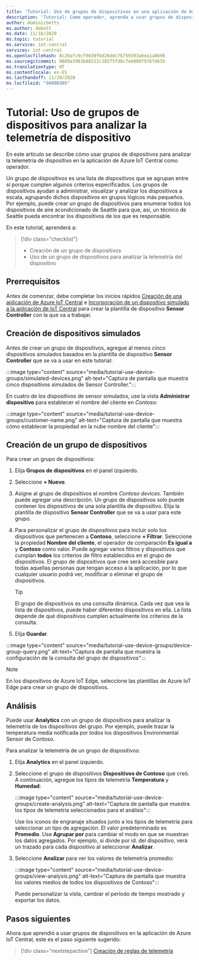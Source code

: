 ```yaml
---
title: 'Tutorial: Uso de grupos de dispositivos en una aplicación de Azure IoT Central | Microsoft Docs'
description: 'Tutorial: Como operador, aprenda a usar grupos de dispositivos para analizar la telemetría de los dispositivos de la aplicación de Azure IoT Central.'
author: dominicbetts
ms.author: dobett
ms.date: 11/16/2020
ms.topic: tutorial
ms.service: iot-central
services: iot-central
ms.openlocfilehash: 8c26afc9cf9630f6d26ddc76759393a6ea1a8696
ms.sourcegitcommit: 9889a3983b88222c30275fd0cfe60807976fd65b
ms.translationtype: HT
ms.contentlocale: es-ES
ms.lasthandoff: 11/20/2020
ms.locfileid: "94990305"
---
```

# <a name="tutorial-use-device-groups-to-analyze-device-telemetry"></a>Tutorial: Uso de grupos de dispositivos para analizar la telemetría de dispositivo

En este artículo se describe cómo usar grupos de dispositivos para analizar la telemetría de dispositivo en la aplicación de Azure IoT Central como operador.

Un grupo de dispositivos es una lista de dispositivos que se agrupan entre sí porque cumplen algunos criterios especificados. Los grupos de dispositivos ayudan a administrar, visualizar y analizar los dispositivos a escala, agrupando dichos dispositivos en grupos lógicos más pequeños. Por ejemplo, puede crear un grupo de dispositivos para enumerar todos los dispositivos de aire acondicionado de Seattle para que, así, un técnico de Seattle pueda encontrar los dispositivos de los que es responsable.

En este tutorial, aprenderá a:

> [!div class="checklist"]
> * Creación de un grupo de dispositivos
> * Uso de un grupo de dispositivos para analizar la telemetría del dispositivo

## <a name="prerequisites"></a>Prerrequisitos

Antes de comenzar, debe completar los inicios rápidos [Creación de una aplicación de Azure IoT Central](./quick-deploy-iot-central.md) e [Incorporación de un dispositivo simulado a la aplicación de IoT Central](./quick-create-simulated-device.md) para crear la plantilla de dispositivo **Sensor Controller** con la que va a trabajar.

## <a name="create-simulated-devices"></a>Creación de dispositivos simulados

Antes de crear un grupo de dispositivos, agregue al menos cinco dispositivos simulados basados en la plantilla de dispositivo **Sensor Controller** que se va a usar en este tutorial:


:::image type="content" source="media/tutorial-use-device-groups/simulated-devices.png" alt-text="Captura de pantalla que muestra cinco dispositivos simulados de Sensor Controller.":::

En cuatro de los dispositivos de sensor simulados, use la vista **Administrar dispositivo** para establecer el nombre del cliente en *Contoso*:

:::image type="content" source="media/tutorial-use-device-groups/customer-name.png" alt-text="Captura de pantalla que muestra cómo establecer la propiedad en la nube nombre del cliente":::

## <a name="create-a-device-group"></a>Creación de un grupo de dispositivos

Para crear un grupo de dispositivos:

1. Elija **Grupos de dispositivos** en el panel izquierdo.

1. Seleccione **+ Nuevo**.

1. Asigne al grupo de dispositivos el nombre *Contoso devices*. También puede agregar una descripción. Un grupo de dispositivos solo puede contener los dispositivos de una sola plantilla de dispositivo. Elija la plantilla de dispositivo **Sensor Controller** que se va a usar para este grupo.

1. Para personalizar el grupo de dispositivos para incluir solo los dispositivos que pertenecen a **Contoso**, seleccione **+ Filtrar**. Seleccione la propiedad **Nombre del cliente**, el operador de comparación **Es igual a** y **Contoso** como valor. Puede agregar varios filtros y dispositivos que cumplan **todos** los criterios de filtro establecidos en el grupo de dispositivos. El grupo de dispositivos que cree será accesible para todas aquellas personas que tengan acceso a la aplicación, por lo que cualquier usuario podrá ver, modificar o eliminar el grupo de dispositivos.

    > [!TIP]
    > El grupo de dispositivos es una consulta dinámica. Cada vez que vea la lista de dispositivos, puede haber diferentes dispositivos en ella. La lista depende de qué dispositivos cumplen actualmente los criterios de la consulta.

1. Elija **Guardar**.

:::image type="content" source="media/tutorial-use-device-groups/device-group-query.png" alt-text="Captura de pantalla que muestra la configuración de la consulta del grupo de dispositivos":::

> [!NOTE]
> En los dispositivos de Azure IoT Edge, seleccione las plantillas de Azure IoT Edge para crear un grupo de dispositivos.

## <a name="analytics"></a>Análisis

Puede usar **Analytics** con un grupo de dispositivos para analizar la telemetría de los dispositivos del grupo. Por ejemplo, puede trazar la temperatura media notificada por todos los dispositivos Environmental Sensor de Contoso.

Para analizar la telemetría de un grupo de dispositivos:

1. Elija **Analytics** en el panel izquierdo.

1. Seleccione el grupo de dispositivos **Dispositivos de Contoso** que creó. A continuación, agregue los tipos de telemetría **Temperatura** y **Humedad**:

    :::image type="content" source="media/tutorial-use-device-groups/create-analysis.png" alt-text="Captura de pantalla que muestra los tipos de telemetría seleccionados para el análisis":::

    Use los iconos de engranaje situados junto a los tipos de telemetría para seleccionar un tipo de agregación. El valor predeterminado es **Promedio**. Use **Agrupar por** para cambiar el modo en que se muestran los datos agregados. Por ejemplo, si divide por id. del dispositivo, verá un trazado para cada dispositivo al seleccionar **Analizar**.

1. Seleccione **Analizar** para ver los valores de telemetría promedio:

    :::image type="content" source="media/tutorial-use-device-groups/view-analysis.png" alt-text="Captura de pantalla que muestra los valores medios de todos los dispositivos de Contoso":::

    Puede personalizar la vista, cambiar el período de tiempo mostrado y exportar los datos.

## <a name="next-steps"></a>Pasos siguientes

Ahora que aprendió a usar grupos de dispositivos en la aplicación de Azure IoT Central, este es el paso siguiente sugerido:

> [!div class="nextstepaction"]
> [Creación de reglas de telemetría](tutorial-create-telemetry-rules.md)
